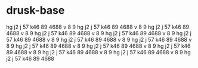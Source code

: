 # drusk-base
hg
j2
j
57
k46
89
4688
v
8
9
hg
j2
j
57
k46
89
4688
v
8
9
hg
j2
j
57
k46
89
4688
v
8
9
hg
j2
j
57
k46
89
4688
v
8
9
hg
j2
j
57
k46
89
4688
v
8
9
hg
j2
j
57
k46
89
4688
v
8
9
hg
j2
j
57
k46
89
4688
v
8
9
hg
j2
j
57
k46
89
4688
v
8
9
hg
j2
j
57
k46
89
4688
v
8
9
hg
j2
j
57
k46
89
4688
v
8
9
hg
j2
j
57
k46
89
4688
v
8
9
hg
j2
j
57
k46
89
4688
v
8
9
hg
j2
j
57
k46
89
4688
v
8
9
hg
j2
j
57
k46
89
4688
